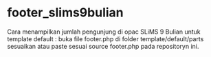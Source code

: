 # footer_slims9bulian
Cara menampilkan jumlah pengunjung di opac SLiMS 9 Bulian untuk template default :
buka file footer.php di folder template/default/parts
sesuaikan atau paste sesuai source footer.php pada repositoryn ini.
